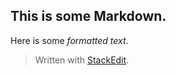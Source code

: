 ## This is some Markdown.

Here is some _formatted text_.


> Written with [StackEdit](https://stackedit.io/).
